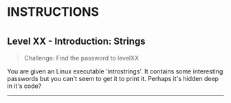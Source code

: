 # INSTRUCTIONS
#
## Level XX - Introduction: Strings

> Challenge: Find the password to levelXX

You are given an Linux executable 'introstrings'. It contains some interesting
passwords but you can't seem to get it to print it. Perhaps it's hidden deep in
it's code?

---
